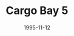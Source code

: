 ---
mission_id: cargobay
slug: "cargo-bay-5"
editorsChoice:
title: "Cargo Bay 5"
authors: 
    - "Jason Muhs"
date: 1995-11-12
filename: "cargobay.zip"
description: "A while ago Kyle and Jan discovered a Cargo Bay in the Barra Galaxy, and some X-Wing scouts found it to be an Imperial center for weapons and Dark Trooper shipping. Crix Madine was sent in to gather information, but was captured. Your job is to get him out before his scheduled execution. The cargo is already gone, so you can forget about it. You'll have to be careful because the bounty hunters hired to help with the cargo are still around, awaiting their compensation."
cover:
levelReplaced:	SECBASE
difficulty: no
bm:	no
fme: no
wax: yes
three_do: no
voc: no
gmd: no
vue: no
lfd: no
base: "New level from scratch" 
editors: "DFUSE"

---